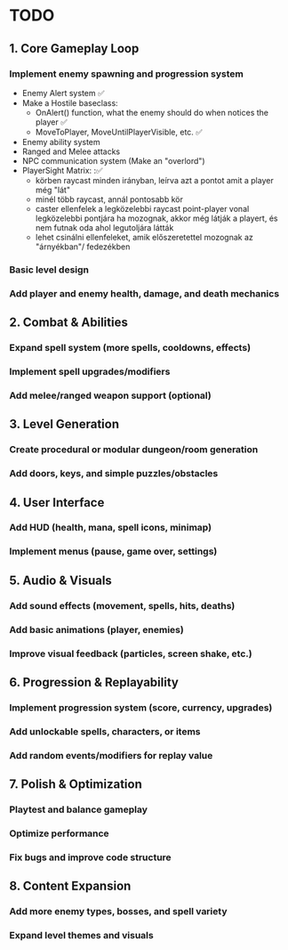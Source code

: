 # TODO

## 1. Core Gameplay Loop

### Implement enemy spawning and progression system
   - Enemy Alert system ✅
   - Make a Hostile baseclass:
	  - OnAlert() function, what the enemy should do when notices the player ✅
	  - MoveToPlayer, MoveUntilPlayerVisible, etc. ✅
   - Enemy ability system 
   - Ranged and Melee attacks
   - NPC communication system (Make an "overlord")
   - PlayerSight Matrix: :✅
	  - körben raycast minden irányban, leírva azt a pontot amit a player még "lát"
	  - minél több raycast, annál pontosabb kör
	  - caster ellenfelek a legközelebbi raycast point-player vonal legközelebbi pontjára ha mozognak, akkor még látják a playert, és nem futnak oda ahol legutoljára látták
	  - lehet csinálni ellenfeleket, amik előszeretettel mozognak az "árnyékban"/ fedezékben


### Basic level design

### Add player and enemy health, damage, and death mechanics


## 2. Combat & Abilities

### Expand spell system (more spells, cooldowns, effects)

### Implement spell upgrades/modifiers

### Add melee/ranged weapon support (optional)

## 3. Level Generation

### Create procedural or modular dungeon/room generation

### Add doors, keys, and simple puzzles/obstacles

## 4. User Interface

### Add HUD (health, mana, spell icons, minimap)

### Implement menus (pause, game over, settings)

## 5. Audio & Visuals

### Add sound effects (movement, spells, hits, deaths)

### Add basic animations (player, enemies)

### Improve visual feedback (particles, screen shake, etc.)

## 6. Progression & Replayability

### Implement progression system (score, currency, upgrades)

### Add unlockable spells, characters, or items

### Add random events/modifiers for replay value

## 7. Polish & Optimization

### Playtest and balance gameplay

### Optimize performance

### Fix bugs and improve code structure

## 8. Content Expansion

### Add more enemy types, bosses, and spell variety

### Expand level themes and visuals

